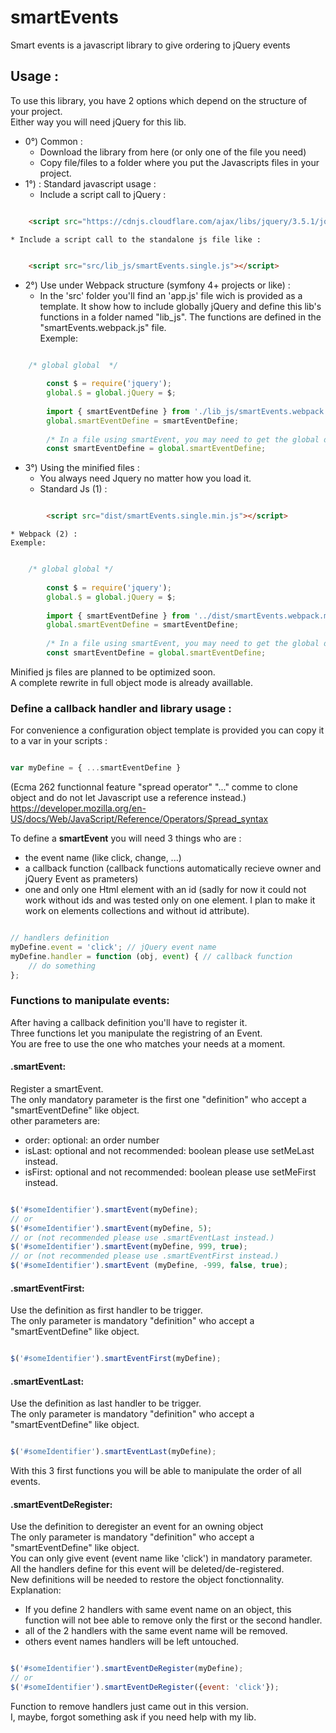 # smartEvents
Smart events is a javascript library to give ordering to jQuery events

## Usage :
To use this library, you have 2 options which depend on the structure of your project.  
Either way you will need jQuery for this lib.

* 0°) Common : 
	* Download the library from here (or only one of the file you need)
	* Copy file/files to a folder where you put the Javascripts files in your project.
* 1°) : Standard javascript usage :
	* Include a script call to jQuery : 
```HTML 

	<script src="https://cdnjs.cloudflare.com/ajax/libs/jquery/3.5.1/jquery.min.js"></script> 

```
	
	* Include a script call to the standalone js file like : 
```HTML 

	<script src="src/lib_js/smartEvents.single.js"></script> 

```
	
* 2°) Use under Webpack structure (symfony 4+ projects or like) :
	* In the 'src' folder you'll find an 'app.js' file wich is provided as a template.
	It show how to include globally jQuery and define this lib's functions in a folder named "lib_js".
	The functions are defined in the "smartEvents.webpack.js" file.  
	Exemple:  
```JavaScript

	/* global global  */
        
        const $ = require('jquery');
        global.$ = global.jQuery = $;
        
        import { smartEventDefine } from './lib_js/smartEvents.webpack';
        global.smartEventDefine = smartEventDefine;
        
        /* In a file using smartEvent, you may need to get the global definition pattern such as like this (@see "Define a callback handler and library usage" below) */
        const smartEventDefine = global.smartEventDefine;

```

* 3°) Using the minified files :
	* You always need Jquery no matter how you load it.
	* Standard Js (1) :
```HTML 

        <script src="dist/smartEvents.single.min.js"></script> 

```
        
	* Webpack (2) :
	Exemple:  

```JavaScript 

	/* global global */
	
        const $ = require('jquery');
        global.$ = global.jQuery = $;
        
        import { smartEventDefine } from '../dist/smartEvents.webpack.min'; // minified usage
        global.smartEventDefine = smartEventDefine;
        
        /* In a file using smartEvent, you may need to get the global definition pattern such as like this (@see "Define a callback handler and library usage" below)  */
        const smartEventDefine = global.smartEventDefine; 

```

Minified js files are planned to be optimized soon.  
A complete rewrite in full object mode is already availlable.

### Define a callback handler and library usage :

For convenience a configuration object template is provided you can copy it to a var in your scripts :  

```JavaScript 

var myDefine = { ...smartEventDefine } 

``` 
(Ecma 262 functionnal feature "spread operator" "..." comme to clone object and do not let Javascript use a reference instead.)  
https://developer.mozilla.org/en-US/docs/Web/JavaScript/Reference/Operators/Spread_syntax

To define a **smartEvent** you will need 3 things who are :  
* the event name (like click, change, ...)
* a callback function (callback functions automatically recieve owner and jQuery Event as prameters)
* one and only one Html element with an id (sadly for now it could not work without ids and was tested only on one element. I plan to make it work on elements collections and without id attribute).
```JavaScript

// handlers definition
myDefine.event = 'click'; // jQuery event name
myDefine.handler = function (obj, event) { // callback function
    // do something
};

```

### Functions to manipulate events:
After having a callback definition you'll have to register it.  
Three functions let you manipulate the registring of an Event.  
You are free to use the one who matches your needs at a moment.

#### .smartEvent:
Register a smartEvent.  
The only mandatory parameter is the first one "definition" who accept a "smartEventDefine" like object.  
other parameters are:  
* order: optional: an order number
* isLast: optional and not recommended: boolean please use setMeLast instead.
* isFirst: optional and not recommended: boolean please use setMeFirst instead.

```JavaScript

$('#someIdentifier').smartEvent(myDefine);
// or
$('#someIdentifier').smartEvent(myDefine, 5);
// or (not recommended please use .smartEventLast instead.)
$('#someIdentifier').smartEvent(myDefine, 999, true);
// or (not recommended please use .smartEventFirst instead.)
$('#someIdentifier').smartEvent (myDefine, -999, false, true);

```

#### .smartEventFirst:
Use the definition as first handler to be trigger.  
The only parameter is mandatory "definition" who accept a "smartEventDefine" like object.

```JavaScript

$('#someIdentifier').smartEventFirst(myDefine);

```

#### .smartEventLast:
Use the definition as last handler to be trigger.  
The only parameter is mandatory "definition" who accept a "smartEventDefine" like object.

```JavaScript

$('#someIdentifier').smartEventLast(myDefine);

```

With this 3 first functions you will be able to manipulate the order of all events.

#### .smartEventDeRegister:
Use the definition to deregister an event for an owning object  
The only parameter is mandatory "definition" who accept a "smartEventDefine" like object.  
You can only give event (event name like 'click') in mandatory parameter.  
All the handlers define for this event will be deleted/de-registered.  
New definitions will be needed to restore the object fonctionnality.  
Explanation: 
* If you define 2 handlers with same event name on an object, this function will not bee able to remove only the first or the second handler.
* all of the 2 handlers with the same event name will be removed.
* others event names handlers will be left untouched.

```JavaScript

$('#someIdentifier').smartEventDeRegister(myDefine);
// or
$('#someIdentifier').smartEventDeRegister({event: 'click'});

```

Function to remove handlers just came out in this version.  
I, maybe, forgot something ask if you need help with my lib.
